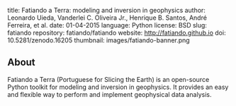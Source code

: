 title: Fatiando a Terra: modeling and inversion in geophysics
author: Leonardo Uieda, Vanderlei C. Oliveira Jr., Henrique B. Santos, André Ferreira, et al.
date: 01-04-2015
language: Python
license: BSD
slug: fatiando
repository: fatiando/fatiando
website: http://fatiando.github.io
doi: 10.5281/zenodo.16205
thumbnail: images/fatiando-banner.png

## About

Fatiando a Terra (Portuguese for Slicing the Earth) is an open-source Python
toolkit for modeling and inversion in geophysics. It provides an easy and
flexible way to perform and implement geophysical data analysis.


